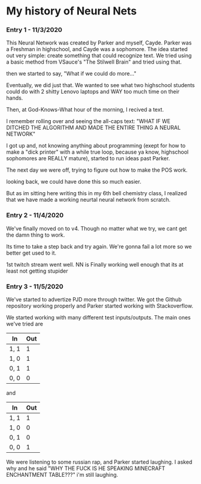 # My history of Neural Nets


### Entry 1 - 11/3/2020

This Neural Network was created by Parker and myself, Cayde. Parker was a Freshman in highschool, and Cayde was a sophomore. The idea started out very simple: create something that could recognize text. We tried using a basic method from VSauce's "The Stilwell Brain" and tried using that.

then we started to say, "What if we could do more..."

Eventually, we did just that. We wanted to see what two highschool students could do with 2 shitty Lenovo laptops and WAY too much time on their hands.

Then, at God-Knows-What hour of the morning, I recived a text.

I remember rolling over and seeing the all-caps text:
"WHAT IF WE DITCHED THE ALGORITHM AND MADE THE ENTIRE THING A NEURAL NETWORK"

I got up and, not knowing anything about programming (exept for how to make a "dick printer" with a while true loop, because ya know, highschool sophomores are REALLY mature), started to run ideas past Parker.

The next day we were off, trying to figure out how to make the POS work.

looking back, we could have done this so much easier.

But as im sitting here writing this in my 6th bell chemistry class, I realized that we have made a working neurtal neural network from scratch.


### Entry 2 - 11/4/2020

We've finally moved on to v4. Though no matter what we try, we cant get the damn thing to work.

Its time to take a step back and try again. We're gonna fail a lot more so we better get used to it.

1st twitch stream went well. NN is Finally working well enough that its at least not getting stupider


### Entry 3 - 11/5/2020

We've started to advertize PJD more through twitter. We got the Github repository working properly and Parker
started working with Stackoverflow.

We started working with many different test inputs/outputs. The main ones we've tried are

In | Out
-----|---
1, 1 | 1
1, 0 | 1
0, 1 | 1
0, 0 | 0

and

In | Out
-----|---
1, 1 | 1
1, 0 | 0
0, 1 | 0
0, 0 | 1



We were listening to some russian rap, and Parker started laughing. I asked why and he said "WHY THE FUCK IS HE SPEAKING MINECRAFT ENCHANTMENT TABLE???" i'm still laughing.